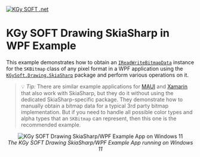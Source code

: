﻿[![KGy SOFT .net](https://user-images.githubusercontent.com/27336165/124292367-c93f3d00-db55-11eb-8003-6d943ee7d7fa.png)](https://kgysoft.net)

# KGy SOFT Drawing SkiaSharp in WPF Example

This example demonstrates how to obtain an [`IReadWriteBitmapData`](https://docs.kgysoft.net/drawing/html/T_KGySoft_Drawing_Imaging_IReadWriteBitmapData.htm) instance for the `SKBitmap` class of any pixel format in a WPF application using the [`KGySoft.Drawing.SkiaSharp`](https://www.nuget.org/packages/KGySoft.Drawing.SkiaSharp) package and perform various operations on it.

> 💡 _Tip:_ There are similar example applications for [MAUI](../Maui) and [Xamarin](../Xamarin) that also work with SkiaSharp, but they do it without using the dedicated SkiaSharp-specific package. They demonstrate how to manually obtain a bitmap data for a typical 3rd party bitmap implementation. But if you need to handle all possible color types and alpha types that an `SKBitmap` can represent, then this one is the recommended example.

<p align="center">
  <img alt="KGy SOFT Drawing SkiaSharp/WPF Example App on Windows 11" src="https://github.com/user-attachments/assets/c517cb34-014d-4e52-8a51-7a7bdd2e2009"/>
  <br/><em>The KGy SOFT Drawing SkiaSharp/WPF Example App running on Windows 11</em>
</p>
